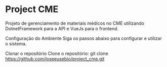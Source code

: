 # Project CME

Projeto de gerenciamento de materiais médicos no CME utilizando DotnetFramework para a API e VueJs para o frontend.

Configuração do Ambiente
Siga os passos abaixo para configurar e utilizar o sistema.

Clonar o repositório
Clone o repositório:
git clone https://github.com/joseeusebio/project_cme.git

